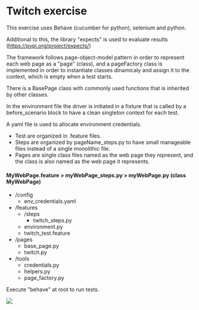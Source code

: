 
# Twitch exercise

This exercise uses Behave (cucumber for python), selenium and python.

Additional to this, the library "expects" is used to evaluate results (https://pypi.org/project/expects/)

The framework follows page-object-model pattern in order to represent each web page as a "page" (class), and a pageFactory class is implemented in order to instantiate classes dinamicaly and assign it to the context, which is empty when a test starts.

There is a BasePage class with commonly used functions that is inherited by other classes.

In the environment file the driver is initiated in a fixture that is called by a before_scenario block to have a clean singleton context for each test.

A yaml file is used to allocate environment credentials.

- Test are organized in .feature files.
- Steps are organized by pageName_steps.py to have small manageable files instead of a single monolithic file.
- Pages are single class files named as the web page they represent, and the class is also named as the web page it represents.

#### MyWebPage.feature > myWebPage_steps.py > myWebPage.py (class MyWebPage)

- /config 
  - env_credentials.yaml 
- /features 
  - /steps  
    - twitch_steps.py
  - environment.py 
  - twitch_test.feature
- /pages 
  - base_page.py 
  - twitch.py
- /tools
  - credentials.py
  - helpers.py
  - page_factory.py

Execute "behave" at root to run tests.

![](https://github.com/BrunoRomagnolideBecerra/TwitchExercie/blob/master/Twitch_test.gif)